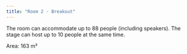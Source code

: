 ```yaml
---
title: "Room 2 - Breakout"
---
```


The room can accommodate up to 88 people (including speakers). The stage can host up to 10 people at the same time.

Area: 163 m²